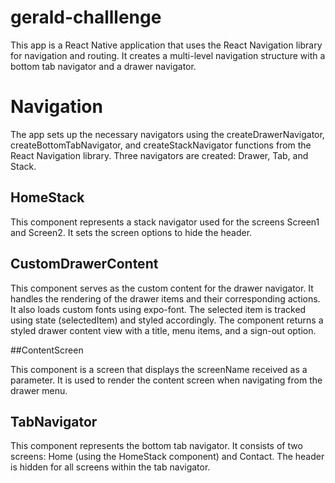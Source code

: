 # gerald-challlenge

This app is a React Native application that uses the React Navigation library for navigation and routing. It creates a multi-level navigation structure with a bottom tab navigator and a drawer navigator.

# Navigation 
The app sets up the necessary navigators using the createDrawerNavigator, createBottomTabNavigator, and createStackNavigator functions from the React Navigation library. Three navigators are created: Drawer, Tab, and Stack.

## HomeStack
This component represents a stack navigator used for the screens Screen1 and Screen2. It sets the screen options to hide the header.

## CustomDrawerContent 
This component serves as the custom content for the drawer navigator. It handles the rendering of the drawer items and their corresponding actions. It also loads custom fonts using expo-font. The selected item is tracked using state (selectedItem) and styled accordingly. The component returns a styled drawer content view with a title, menu items, and a sign-out option.

##ContentScreen 

This component is a screen that displays the screenName received as a parameter. It is used to render the content screen when navigating from the drawer menu.

## TabNavigator
This component represents the bottom tab navigator. It consists of two screens: Home (using the HomeStack component) and Contact. The header is hidden for all screens within the tab navigator.

